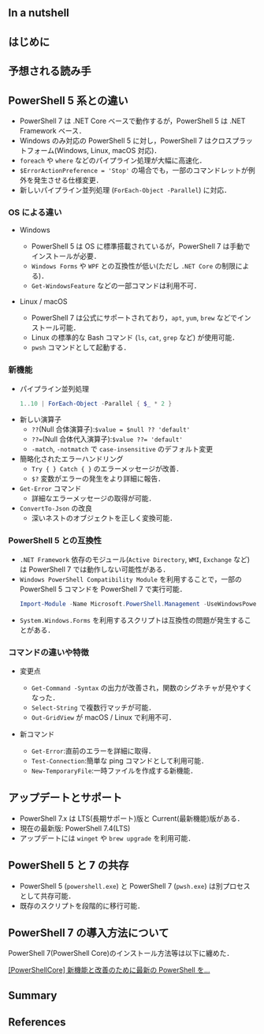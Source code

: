 

## In a nutshell


## はじめに


## 予想される読み手




## PowerShell 5 系との違い

- PowerShell 7 は .NET Core ベースで動作するが，PowerShell 5 は .NET Framework ベース．
- Windows のみ対応の PowerShell 5 に対し，PowerShell 7 はクロスプラットフォーム(Windows, Linux, macOS 対応)．
- `foreach` や `where` などのパイプライン処理が大幅に高速化．
- `$ErrorActionPreference = 'Stop'` の場合でも，一部のコマンドレットが例外を発生させる仕様変更．
- 新しいパイプライン並列処理 (`ForEach-Object -Parallel`) に対応．

### OS による違い

- Windows
  - PowerShell 5 は OS に標準搭載されているが，PowerShell 7 は手動でインストールが必要．
  - `Windows Forms` や `WPF` との互換性が低い(ただし `.NET Core` の制限による)．
  - `Get-WindowsFeature` などの一部コマンドは利用不可．

- Linux / macOS
  - PowerShell 7 は公式にサポートされており，`apt`, `yum`, `brew` などでインストール可能．
  - Linux の標準的な Bash コマンド (`ls`, `cat`, `grep` など) が使用可能．
  - `pwsh` コマンドとして起動する．

### 新機能

- パイプライン並列処理
  ```powershell
  1..10 | ForEach-Object -Parallel { $_ * 2 }
  ```
- 新しい演算子
  - `??`(Null 合体演算子):`$value = $null ?? 'default'`
  - `??=`(Null 合体代入演算子):`$value ??= 'default'`
  - `-match`, `-notmatch` で `case-insensitive` のデフォルト変更
- 簡略化されたエラーハンドリング
  - `Try { } Catch { }` のエラーメッセージが改善．
  - `$?` 変数がエラーの発生をより詳細に報告．
- `Get-Error` コマンド
  - 詳細なエラーメッセージの取得が可能．
- `ConvertTo-Json` の改良
  - 深いネストのオブジェクトを正しく変換可能．

### PowerShell 5 との互換性

- `.NET Framework` 依存のモジュール(`Active Directory`, `WMI`, `Exchange` など)は PowerShell 7 では動作しない可能性がある．
- `Windows PowerShell Compatibility Module` を利用することで，一部の PowerShell 5 コマンドを PowerShell 7 で実行可能．
  ```powershell
  Import-Module -Name Microsoft.PowerShell.Management -UseWindowsPowerShell
  ```
- `System.Windows.Forms` を利用するスクリプトは互換性の問題が発生することがある．

### コマンドの違いや特徴

- 変更点
  - `Get-Command -Syntax` の出力が改善され，関数のシグネチャが見やすくなった．
  - `Select-String` で複数行マッチが可能．
  - `Out-GridView` が macOS / Linux で利用不可．

- 新コマンド
  - `Get-Error`:直前のエラーを詳細に取得．
  - `Test-Connection`:簡単な ping コマンドとして利用可能．
  - `New-TemporaryFile`:一時ファイルを作成する新機能．






## アップデートとサポート
- PowerShell 7.x は LTS(長期サポート)版と Current(最新機能)版がある．
- 現在の最新版: PowerShell 7.4(LTS)
- アップデートには `winget` や `brew upgrade` を利用可能．

## PowerShell 5 と 7 の共存

- PowerShell 5 (`powershell.exe`) と PowerShell 7 (`pwsh.exe`) は別プロセスとして共存可能．
- 既存のスクリプトを段階的に移行可能．





## PowerShell 7 の導入方法について

PowerShell 7(PowerShell Core)のインストール方法等は以下に纏めた．

[[PowerShellCore] 新機能と改善のために最新の PowerShell を...](https://qiita.com/molecular_pool/items/6287d89d65cf342f8991)




## Summary


## References






